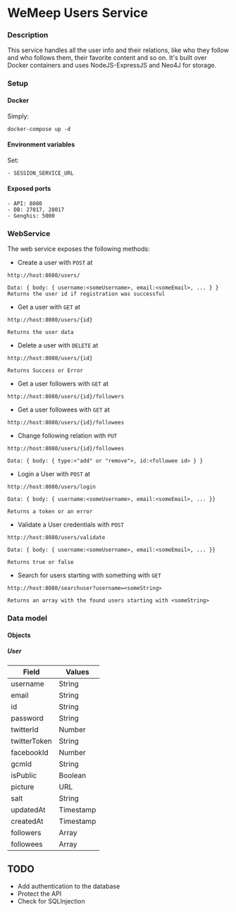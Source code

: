 # WeMeep Users Service
### Description
This service handles all the user info and their relations, like who they follow and who follows them, their favorite content and so on. It's built over Docker containers and uses NodeJS-ExpressJS and Neo4J for storage.
### Setup
#### Docker
Simply:
```
docker-compose up -d
```
#### Environment variables
Set:
```
- SESSION_SERVICE_URL
```

#### Exposed ports
```
- API: 8080
- DB: 27017, 28017
- Genghis: 5000
```

### WebService
The web service exposes the following methods:

- Create a user with `POST` at

```
http://host:8080/users/

Data: { body: { username:<someUsername>, email:<someEmail>, ... } }
Returns the user id if registration was successful
```
- Get a user with `GET` at

```
http://host:8080/users/{id}

Returns the user data
```
- Delete a user with `DELETE` at

```
http://host:8080/users/{id}

Returns Success or Error
```
- Get a user followers with `GET` at

```
http://host:8080/users/{id}/followers
```
- Get a user followees with `GET` at

```
http://host:8080/users/{id}/followees
```
- Change following relation with `PUT`

```
http://host:8080/users/{id}/followees

Data: { body: { type:<"add" or "remove">, id:<followee id> } }
```
- Login a User with `POST` at

```
http://host:8080/users/login

Data: { body: { username:<someUsername>, email:<someEmail>, ... }}

Returns a token or an error
```

- Validate a User credentials with `POST`

```
http://host:8080/users/validate

Data: { body: { username:<someUsername>, email:<someEmail>, ... }}

Returns true or false
```
- Search for users starting with something with `GET`

```
http://host:8080/searchuser?username=<someString>

Returns an array with the found users starting with <someString>
```
### Data model
#### Objects

##### User
|Field   |Values   |
|---|---|
| username  | String  |
| email  | String  |
| id  | String  |
| password | String |
| twitterId | Number|
| twitterToken | String |
| facebookId | Number |
| gcmId | String |
| isPublic | Boolean |
| picture | URL |
| salt | String |
| updatedAt | Timestamp |
| createdAt | Timestamp |
| followers    | Array<User> |
| followees    | Array<User> |

## TODO
- Add authentication to the database
- Protect the API
- Check for SQLInjection
